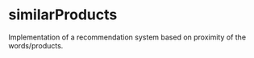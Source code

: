 # similarProducts
Implementation of a recommendation system based on proximity of the words/products.
